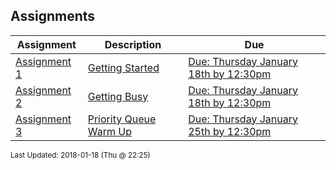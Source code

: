 ## Assignments
| Assignment | Description | Due|
 | ------------|------------|------------|
 | [ Assignment 1 ](./A03) | [ Getting Started](./A03) | [Due: Thursday January 18th by 12:30pm](./A03) |
 | [ Assignment 2 ](./A03) | [ Getting Busy](./A03) | [Due: Thursday January 18th by 12:30pm](./A03) |
 | [ Assignment 3 ](./A03) | [ Priority Queue Warm Up](./A03) | [Due: Thursday January 25th by 12:30pm](./A03) |

<sup>Last Updated: 2018-01-18 (Thu @ 22:25)</sup>